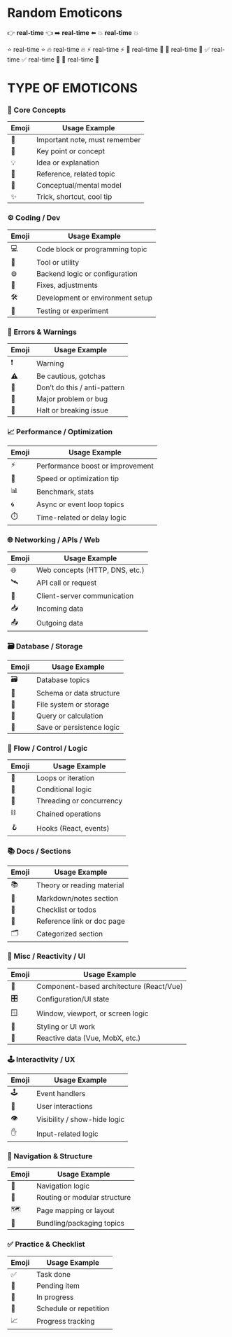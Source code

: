 # Random Emoticons

👉 **real-time** 👈
➡️ **real-time** ⬅️
💥 **real-time** 💥

⭐ real-time ⭐
🔥 real-time 🔥
⚡ real-time ⚡
🚀 real-time 🚀
📌 real-time 📌
✅ real-time ✅
 real-time 🔑
🔸 real-time 🔸

# TYPE OF EMOTICONS

### 🧠 Core Concepts

| Emoji | Usage Example                 |
| ----- | ----------------------------- |
| 📌    | Important note, must remember |
| 🔑    | Key point or concept          |
| 💡    | Idea or explanation           |
| 📎    | Reference, related topic      |
| 🧠    | Conceptual/mental model       |
| ✨    | Trick, shortcut, cool tip     |

### ⚙️ Coding / Dev

| Emoji | Usage Example                    |
| ----- | -------------------------------- |
| 💻    | Code block or programming topic  |
| 🧰    | Tool or utility                  |
| ⚙️  | Backend logic or configuration   |
| 🔧    | Fixes, adjustments               |
| 🛠️  | Development or environment setup |
| 🧪    | Testing or experiment            |

### 🚨 Errors & Warnings

| Emoji | Usage Example                 |
| ----- | ----------------------------- |
| ❗    | Warning                       |
| ⚠️  | Be cautious, gotchas          |
| 🚫    | Don’t do this / anti-pattern |
| 🧨    | Major problem or bug          |
| 🛑    | Halt or breaking issue        |

### 📈 Performance / Optimization

| Emoji | Usage Example                    |
| ----- | -------------------------------- |
| ⚡    | Performance boost or improvement |
| 🚀    | Speed or optimization tip        |
| 📊    | Benchmark, stats                 |
| 🌀    | Async or event loop topics       |
| ⏱️  | Time-related or delay logic      |

### 🌐 Networking / APIs / Web

| Emoji | Usage Example                  |
| :---- | ------------------------------ |
| 🌐    | Web concepts (HTTP, DNS, etc.) |
| 🛰️  | API call or request            |
| 📡    | Client-server communication    |
| 📥    | Incoming data                  |
| 📤    | Outgoing data                  |

### 🗃️ Database / Storage

| Emoji | Usage Example             |
| ----- | ------------------------- |
| 🗃️  | Database topics           |
| 🧱    | Schema or data structure  |
| 📂    | File system or storage    |
| 🧮    | Query or calculation      |
| 💾    | Save or persistence logic |

### 🔁 Flow / Control / Logic

| Emoji | Usage Example            |
| ----- | ------------------------ |
| 🔁    | Loops or iteration       |
| 🧭    | Conditional logic        |
| 🧵    | Threading or concurrency |
| ⛓️  | Chained operations       |
| 🪝    | Hooks (React, events)    |

### 📚 Docs / Sections

| Emoji | Usage Example              |
| ----- | -------------------------- |
| 📚    | Theory or reading material |
| 📄    | Markdown/notes section     |
| 📝    | Checklist or todos         |
| 🧾    | Reference link or doc page |
| 🗂️  | Categorized section        |

### 🧩 Misc / Reactivity / UI

| Emoji | Usage Example                            |
| ----- | ---------------------------------------- |
| 🧩    | Component-based architecture (React/Vue) |
| 🎛️  | Configuration/UI state                   |
| 🪟    | Window, viewport, or screen logic        |
| 🎨    | Styling or UI work                       |
| 🧿    | Reactive data (Vue, MobX, etc.)          |

### 🕹️ Interactivity / UX

| Emoji | Usage Example                |
| ----- | ---------------------------- |
| 🕹️  | Event handlers               |
| 🧍    | User interactions            |
| 👁️  | Visibility / show-hide logic |
| ✋    | Input-related logic          |

### 🧭 Navigation & Structure

| Emoji | Usage Example                |
| ----- | ---------------------------- |
| 🧭    | Navigation logic             |
| 🧱    | Routing or modular structure |
| 🗺️  | Page mapping or layout       |
| 🧳    | Bundling/packaging topics    |

### ✅ Practice & Checklist

| Emoji | Usage Example          |
| ----- | ---------------------- |
| ✅    | Task done              |
| 🔲    | Pending item           |
| 🔘    | In progress            |
| 📅    | Schedule or repetition |
| 📈    | Progress tracking      |
